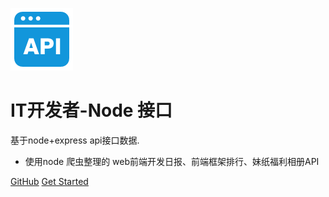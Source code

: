 ![logo](../UI/api.png)

# IT开发者-Node 接口

 基于node+express api接口数据.

- 使用node 爬虫整理的 web前端开发日报、前端框架排行、妹纸福利相册API


[GitHub](https://git.oschina.net/ecitlm/splider)
[Get Started](#/?id=splider)
